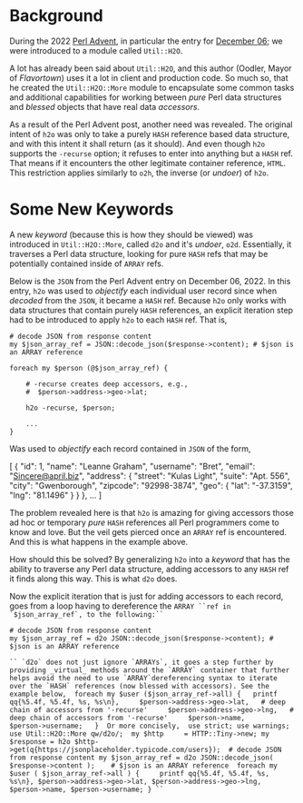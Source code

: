 # Background

During the 2022 [Perl Advent](https://perladvent.org/2022/2022-12-06.html), in particular the entry for [December 06](https://perladvent.org/2022/2022-12-06.html); we were introduced to a module called `Util::H2O`.

A lot has already been said about `Util::H2O`, and this author (Oodler, Mayor of _Flavortown_) uses it a lot in client and production code. So much so, that he created the `Util::H2O::More` module to encapsulate some common tasks and additional capabilities for working between _pure_ Perl data structures and _blessed_ objects that have real data _accessors_.

As a result of the Perl Advent post, another need was revealed. The original intent of `h2o` was only to take a purely `HASH` reference based data structure, and with this intent it shall return (as it should). And even though `h2o` supports the `-recurse` option; it refuses to enter into anything but a `HASH` ref. That means if it encounters the other legitimate container reference, `HTML`. This restriction applies similarly to `o2h`, the inverse (or _undoer_) of `h2o`.

# Some New Keywords

A new _keyword_ (because this is how they should be viewed) was introduced in `Util::H2O::More`, called `d2o` and it's _undoer_, `o2d`. Essentially, it traverses a Perl data structure, looking for pure `HASH` refs that may be potentially contained inside of `ARRAY` refs.

Below is the `JSON` from the Perl Advent entry on December 06, 2022. In this entry, `h2o` was used to _objectify_ each individual user record since when _decoded_ from the `JSON`, it became a `HASH` ref. Because `h2o` only works with data structures that contain purely `HASH` references, an explicit iteration step had to be introduced to apply `h2o` to each `HASH` ref. That is,


```
# decode JSON from response content
my $json_array_ref = JSON::decode_json($response->content); # $json is an ARRAY reference

foreach my $person (@$json_array_ref) {

    # -recurse creates deep accessors, e.g.,
    #  $person->address->geo->lat;

    h2o -recurse, $person;

    ...
}
```

Was used to _objectify_ each record contained in `JSON` of the form,

\[
  {
    "id": 1,
    "name": "Leanne Graham",
    "username": "Bret",
    "email": "Sincere@april.biz",
    "address": {
      "street": "Kulas Light",
      "suite": "Apt. 556",
      "city": "Gwenborough",
      "zipcode": "92998-3874",
      "geo": {
        "lat": "-37.3159",
        "lng": "81.1496"
      }
    }
  },
 ...
\]

The problem revealed here is that `h2o` is amazing for giving accessors those ad hoc or temporary _pure_ `HASH` references all Perl programmers come to know and love. But the veil gets pierced once an `ARRAY` ref is encountered. And this is what happens in the example above.

How should this be solved? By generalizing `h2o` into a _keyword_ that has the ability to traverse any Perl data structure, adding accessors to any `HASH` ref it finds along this way. This is what `d2o` does.

Now the explicit iteration that is just for adding accessors to each record, goes from a loop having to dereference the ``` ARRAY ``ref in `$json_array_ref`, to the following:`` ```

    # decode JSON from response content
    my $json_array_ref = d2o JSON::decode_json($response->content); # $json is an ARRAY reference
    

``` `` `d2o` does not just ignore `ARRAYs`, it goes a step further by providing _virtual_ methods around the `ARRAY` container that further helps avoid the need to use `ARRAY`dereferencing syntax to iterate over the `HASH` references (now blessed with accessors). See the example below,  foreach my $user ($json_array_ref->all) {   printf qq{%5.4f, %5.4f, %s, %s\n},     $person->address->geo->lat,   # deep chain of accessors from '-recurse'     $person->address->geo->lng,   # deep chain of accessors from '-recurse'     $person->name,     $person->username;   }  Or more concisely,  use strict; use warnings; use Util::H2O::More qw/d2o/;  my $http     = HTTP::Tiny->new; my $response = h2o $http->get(q{https://jsonplaceholder.typicode.com/users});  # decode JSON from response content my $json_array_ref = d2o JSON::decode_json( $response->content );    # $json is an ARRAY reference  foreach my $user ( $json_array_ref->all ) {     printf qq{%5.4f, %5.4f, %s, %s\n}, $person->address->geo->lat, $person->address->geo->lng, $person->name, $person->username; } `` ```
